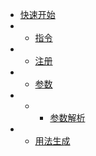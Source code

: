 * [快速开始](/)
* * [指令](/command/)
* * [注册](/register/)
* * [参数](/argument/)
* * * [参数解析](/parser/)
* * [用法生成](/invalidusage/)
